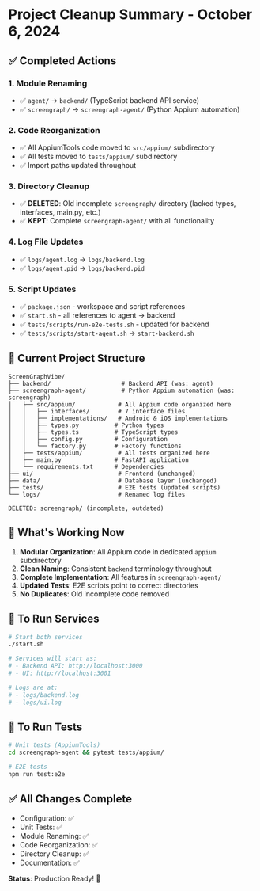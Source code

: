 # Project Cleanup Summary - October 6, 2024

## ✅ Completed Actions

### 1. Module Renaming
- ✅ `agent/` → `backend/` (TypeScript backend API service)
- ✅ `screengraph/` → `screengraph-agent/` (Python Appium automation)

### 2. Code Reorganization
- ✅ All AppiumTools code moved to `src/appium/` subdirectory
- ✅ All tests moved to `tests/appium/` subdirectory
- ✅ Import paths updated throughout

### 3. Directory Cleanup
- ✅ **DELETED**: Old incomplete `screengraph/` directory (lacked types, interfaces, main.py, etc.)
- ✅ **KEPT**: Complete `screengraph-agent/` with all functionality

### 4. Log File Updates
- ✅ `logs/agent.log` → `logs/backend.log`
- ✅ `logs/agent.pid` → `logs/backend.pid`

### 5. Script Updates
- ✅ `package.json` - workspace and script references
- ✅ `start.sh` - all references to agent → backend
- ✅ `tests/scripts/run-e2e-tests.sh` - updated for backend
- ✅ `tests/scripts/start-agent.sh` → `start-backend.sh`

## 📁 Current Project Structure

```
ScreenGraphVibe/
├── backend/                    # Backend API (was: agent)
├── screengraph-agent/          # Python Appium automation (was: screengraph)
│   ├── src/appium/            # All Appium code organized here
│   │   ├── interfaces/        # 7 interface files
│   │   ├── implementations/   # Android & iOS implementations
│   │   ├── types.py          # Python types
│   │   ├── types.ts          # TypeScript types
│   │   ├── config.py         # Configuration
│   │   └── factory.py        # Factory functions
│   ├── tests/appium/          # All tests organized here
│   ├── main.py               # FastAPI application
│   └── requirements.txt      # Dependencies
├── ui/                        # Frontend (unchanged)
├── data/                      # Database layer (unchanged)
├── tests/                     # E2E tests (updated scripts)
└── logs/                      # Renamed log files

DELETED: screengraph/ (incomplete, outdated)
```

## 🚀 What's Working Now

1. **Modular Organization**: All Appium code in dedicated `appium` subdirectory
2. **Clean Naming**: Consistent `backend` terminology throughout
3. **Complete Implementation**: All features in `screengraph-agent/`
4. **Updated Tests**: E2E scripts point to correct directories
5. **No Duplicates**: Old incomplete code removed

## 📝 To Run Services

```bash
# Start both services
./start.sh

# Services will start as:
# - Backend API: http://localhost:3000
# - UI: http://localhost:3001

# Logs are at:
# - logs/backend.log
# - logs/ui.log
```

## 🧪 To Run Tests

```bash
# Unit tests (AppiumTools)
cd screengraph-agent && pytest tests/appium/

# E2E tests
npm run test:e2e
```

## ✅ All Changes Complete

- Configuration: ✅
- Unit Tests: ✅
- Module Renaming: ✅
- Code Reorganization: ✅
- Directory Cleanup: ✅
- Documentation: ✅

**Status**: Production Ready! 🎉
